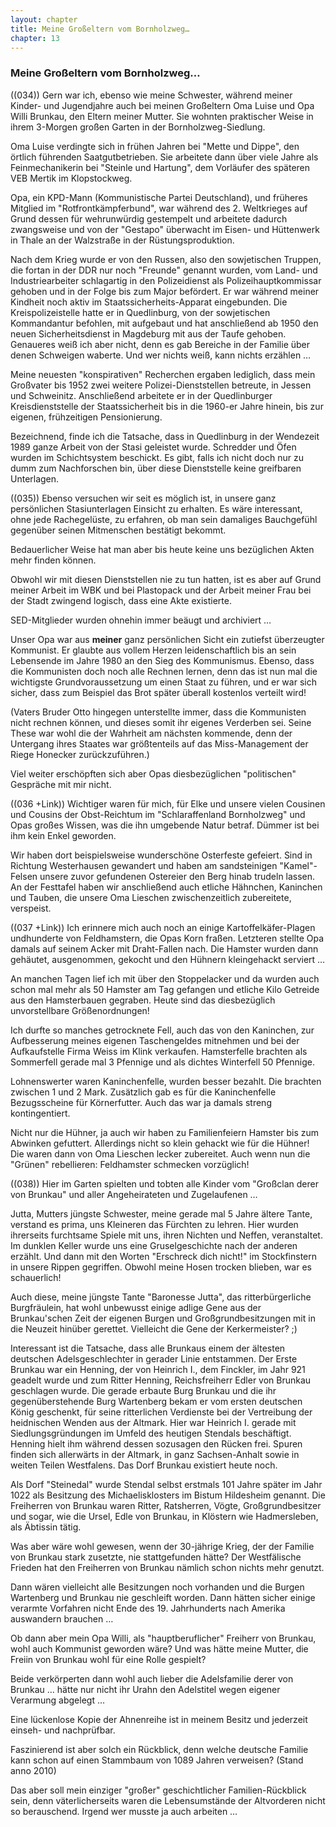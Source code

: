 ```yaml
---  
layout: chapter
title: Meine Großeltern vom Bornholzweg…
chapter: 13
---  
```


### Meine Großeltern vom Bornholzweg…

((034)) Gern war ich, ebenso wie meine Schwester, während meiner Kinder- und
Jugendjahre auch bei meinen Großeltern Oma Luise und Opa Willi Brunkau, den
Eltern meiner Mutter. Sie wohnten praktischer Weise in ihrem 3-Morgen großen
Garten in der Bornholzweg-Siedlung.

Oma Luise verdingte sich in frühen Jahren bei "Mette und Dippe", den örtlich
führenden Saatgutbetrieben. Sie arbeitete dann über viele Jahre als
Feinmechanikerin bei "Steinle und Hartung", dem Vorläufer des späteren VEB
Mertik im Klopstockweg.

Opa, ein KPD-Mann (Kommunistische Partei Deutschland), und früheres Mitglied
im "Rotfrontkämpferbund", war während des 2. Weltkrieges auf Grund dessen für
wehrunwürdig gestempelt und arbeitete dadurch zwangsweise und von der
"Gestapo" überwacht im Eisen- und Hüttenwerk in Thale an der Walzstraße in der
Rüstungsproduktion.

Nach dem Krieg wurde er von den Russen, also den sowjetischen Truppen, die
fortan in der DDR nur noch "Freunde" genannt wurden, vom Land- und
Industriearbeiter schlagartig in den Polizeidienst als Polizeihauptkommissar
gehoben und in der Folge bis zum Major befördert. Er war während meiner
Kindheit noch aktiv im Staatssicherheits-Apparat eingebunden. Die
Kreispolizeistelle hatte er in Quedlinburg, von der sowjetischen Kommandantur
befohlen, mit aufgebaut und hat anschließend ab 1950 den neuen
Sicherheitsdienst in Magdeburg mit aus der Taufe gehoben. Genaueres weiß ich
aber nicht, denn es gab Bereiche in der Familie über denen Schweigen waberte.
Und wer nichts weiß, kann nichts erzählen …

Meine neuesten "konspirativen" Recherchen ergaben lediglich, dass mein
Großvater bis 1952 zwei weitere Polizei-Dienststellen betreute, in Jessen und
Schweinitz. Anschließend arbeitete er in der Quedlinburger Kreisdienststelle
der Staatssicherheit bis in die 1960-er Jahre hinein, bis zur eigenen,
frühzeitigen Pensionierung.

Bezeichnend, finde ich die Tatsache, dass in Quedlinburg in der Wendezeit 1989
ganze Arbeit von der Stasi geleistet wurde. Schredder und Öfen wurden im
Schichtsystem beschickt. Es gibt, falls ich nicht doch nur zu dumm zum
Nachforschen bin, über diese Dienststelle keine greifbaren Unterlagen.

((035)) Ebenso versuchen wir seit es möglich ist, in unsere ganz persönlichen
Stasiunterlagen Einsicht zu erhalten. Es wäre interessant, ohne jede
Rachegelüste, zu erfahren, ob man sein damaliges Bauchgefühl gegenüber seinen
Mitmenschen bestätigt bekommt.

Bedauerlicher Weise hat man aber bis heute keine uns bezüglichen Akten mehr
finden können.

Obwohl wir mit diesen Dienststellen nie zu tun hatten, ist es aber auf Grund
meiner Arbeit im WBK und bei Plastopack und der Arbeit meiner Frau bei der
Stadt zwingend logisch, dass eine Akte existierte.

SED-Mitglieder wurden ohnehin immer beäugt und archiviert …

Unser Opa war aus **meiner** ganz persönlichen Sicht ein zutiefst überzeugter
Kommunist. Er glaubte aus vollem Herzen leidenschaftlich bis an sein
Lebensende im Jahre 1980 an den Sieg des Kommunismus. Ebenso, dass die
Kommunisten doch noch alle Rechnen lernen, denn das ist nun mal die wichtigste
Grundvoraussetzung um einen Staat zu führen, und er war sich sicher, dass zum
Beispiel das Brot später überall kostenlos verteilt wird!

(Vaters Bruder Otto hingegen unterstellte immer, dass die Kommunisten nicht
rechnen können, und dieses somit ihr eigenes Verderben sei. Seine These war
wohl die der Wahrheit am nächsten kommende, denn der Untergang ihres Staates
war größtenteils auf das Miss-Management der Riege Honecker zurückzuführen.)

Viel weiter erschöpften sich aber Opas diesbezüglichen "politischen" Gespräche
mit mir nicht.

((036 +Link)) Wichtiger waren für mich, für Elke und unsere vielen Cousinen
und Cousins der Obst-Reichtum im "Schlaraffenland Bornholzweg" und Opas großes
Wissen, was die ihn umgebende Natur betraf. Dümmer ist bei ihm kein Enkel
geworden.

Wir haben dort beispielsweise wunderschöne Osterfeste gefeiert. Sind in
Richtung Westerhausen gewandert und haben am sandsteinigen "Kamel"-Felsen
unsere zuvor gefundenen Ostereier den Berg hinab trudeln lassen. An der
Festtafel haben wir anschließend auch etliche Hähnchen, Kaninchen und Tauben,
die unsere Oma Lieschen zwischenzeitlich zubereitete, verspeist.

((037 +Link)) Ich erinnere mich auch noch an einige Kartoffelkäfer-Plagen
undhunderte von Feldhamstern, die Opas Korn fraßen. Letzteren stellte Opa
damals auf seinem Acker mit Draht-Fallen nach. Die Hamster wurden dann
gehäutet, ausgenommen, gekocht und den Hühnern kleingehackt serviert …

An manchen Tagen lief ich mit über den Stoppelacker und da wurden auch schon
mal mehr als 50 Hamster am Tag gefangen und etliche Kilo Getreide aus den
Hamsterbauen gegraben. Heute sind das diesbezüglich unvorstellbare
Größenordnungen!

Ich durfte so manches getrocknete Fell, auch das von den Kaninchen, zur
Aufbesserung meines eigenen Taschengeldes mitnehmen und bei der Aufkaufstelle
Firma Weiss im Klink verkaufen. Hamsterfelle brachten als Sommerfell gerade
mal 3 Pfennige und als dichtes Winterfell 50 Pfennige.

Lohnenswerter waren Kaninchenfelle, wurden besser bezahlt. Die brachten
zwischen 1 und 2 Mark. Zusätzlich gab es für die Kaninchenfelle Bezugsscheine
für Körnerfutter. Auch das war ja damals streng kontingentiert.

Nicht nur die Hühner, ja auch wir haben zu Familienfeiern Hamster bis zum
Abwinken gefuttert. Allerdings nicht so klein gehackt wie für die Hühner! Die
waren dann von Oma Lieschen lecker zubereitet. Auch wenn nun die "Grünen"
rebellieren: Feldhamster schmecken vorzüglich!

((038)) Hier im Garten spielten und tobten alle Kinder vom "Großclan derer von
Brunkau" und aller Angeheirateten und Zugelaufenen …

Jutta, Mutters jüngste Schwester, meine gerade mal 5 Jahre ältere Tante,
verstand es prima, uns Kleineren das Fürchten zu lehren. Hier wurden
ihrerseits furchtsame Spiele mit uns, ihren Nichten und Neffen, veranstaltet.
Im dunklen Keller wurde uns eine Gruselgeschichte nach der anderen erzählt.
Und dann mit den Worten "Erschreck dich nicht!" im Stockfinstern in unsere
Rippen gegriffen. Obwohl meine Hosen trocken blieben, war es schauerlich!

Auch diese, meine jüngste Tante "Baronesse Jutta", das ritterbürgerliche
Burgfräulein, hat wohl unbewusst einige adlige Gene aus der Brunkau'schen Zeit
der eigenen Burgen und Großgrundbesitzungen mit in die Neuzeit hinüber
gerettet. Vielleicht die Gene der Kerkermeister? ;)

Interessant ist die Tatsache, dass alle Brunkaus einem der ältesten deutschen
Adelsgeschlechter in gerader Linie entstammen. Der Erste Brunkau war ein
Henning, der von Heinrich I., dem Finckler, im Jahr 921 geadelt wurde und zum
Ritter Henning, Reichsfreiherr Edler von Brunkau geschlagen wurde. Die gerade
erbaute Burg Brunkau und die ihr gegenüberstehende Burg Wartenberg bekam er
vom ersten deutschen König geschenkt, für seine ritterlichen Verdienste bei
der Vertreibung der heidnischen Wenden aus der Altmark. Hier war Heinrich I.
gerade mit Siedlungsgründungen im Umfeld des heutigen Stendals beschäftigt.
Henning hielt ihm während dessen sozusagen den Rücken frei. Spuren finden sich
allerwärts in der Altmark, in ganz Sachsen-Anhalt sowie in weiten Teilen
Westfalens. Das Dorf Brunkau existiert heute noch.

Als Dorf "Steinedal" wurde Stendal selbst erstmals 101 Jahre später im Jahr
1022 als Besitzung des Michaelisklosters im Bistum Hildesheim genannt. Die
Freiherren von Brunkau waren Ritter, Ratsherren, Vögte, Großgrundbesitzer und
sogar, wie die Ursel, Edle von Brunkau, in Klöstern wie Hadmersleben, als
Äbtissin tätig.

Was aber wäre wohl gewesen, wenn der 30-jährige Krieg, der der Familie von
Brunkau stark zusetzte, nie stattgefunden hätte? Der Westfälische Frieden hat
den Freiherren von Brunkau nämlich schon nichts mehr genutzt.

Dann wären vielleicht alle Besitzungen noch vorhanden und die Burgen
Wartenberg und Brunkau nie geschleift worden. Dann hätten sicher einige
verarmte Vorfahren nicht Ende des 19. Jahrhunderts nach Amerika auswandern
brauchen …

Ob dann aber mein Opa Willi, als "hauptberuflicher" Freiherr von Brunkau, wohl
auch Kommunist geworden wäre? Und was hätte meine Mutter, die Freiin von
Brunkau wohl für eine Rolle gespielt?

Beide verkörperten dann wohl auch lieber die Adelsfamilie derer von Brunkau …
hätte nur nicht ihr Urahn den Adelstitel wegen eigener Verarmung abgelegt …

Eine lückenlose Kopie der Ahnenreihe ist in meinem Besitz und jederzeit
einseh- und nachprüfbar.

Faszinierend ist aber solch ein Rückblick, denn welche deutsche Familie kann
schon auf einen Stammbaum von 1089 Jahren verweisen? (Stand anno 2010)

Das aber soll mein einziger "großer" geschichtlicher Familien-Rückblick sein,
denn väterlicherseits waren die Lebensumstände der Altvorderen nicht so
berauschend. Irgend wer musste ja auch arbeiten …

